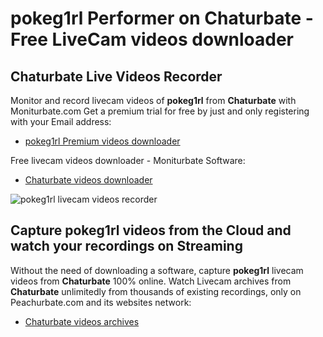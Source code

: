 # pokeg1rl Performer on Chaturbate - Free LiveCam videos downloader

## Chaturbate Live Videos Recorder

Monitor and record livecam videos of **pokeg1rl** from **Chaturbate** with Moniturbate.com
Get a premium trial for free by just and only registering with your Email address:
* [pokeg1rl Premium videos downloader](https://moniturbate.com/request-demo-licence-key.html)

Free livecam videos downloader - Moniturbate Software:
* [Chaturbate videos downloader](https://moniturbate.com/moniturbate-download-software.html)

![pokeg1rl livecam videos recorder](https://peachurnet.com/templates/moniturbate-software.png)


## Capture pokeg1rl videos from the Cloud and watch your recordings on Streaming

Without the need of downloading a software, capture **pokeg1rl** livecam videos from **Chaturbate** 100% online.
Watch Livecam archives from **Chaturbate** unlimitedly from thousands of existing recordings, only on Peachurbate.com and its websites network:
* [Chaturbate videos archives](https://peachurnet.com/)